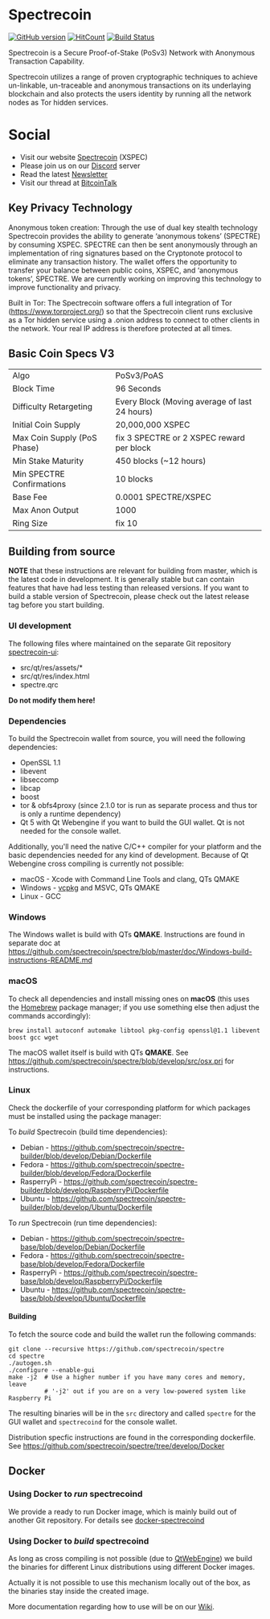 # Spectrecoin
[![GitHub version](https://badge.fury.io/gh/spectrecoin%2Fspectre.svg)](https://badge.fury.io/gh/spectrecoin%2Fspectre) [![HitCount](http://hits.dwyl.io/spectrecoin/https://github.com/spectrecoin/spectre.svg)](http://hits.dwyl.io/spectrecoin/https://github.com/spectrecoin/spectre)
[![Build Status](https://ci.spectreproject.io/buildStatus/icon?job=Spectrecoin/spectre/develop)](https://ci.spectreproject.io/job/Spectrecoin/job/spectre/job/develop/)

Spectrecoin is a Secure Proof-of-Stake (PoSv3) Network with Anonymous Transaction Capability.

Spectrecoin utilizes a range of proven cryptographic techniques to achieve un-linkable,
un-traceable and anonymous transactions on its underlaying blockchain and also protects
the users identity by running all the network nodes as Tor hidden services.

# Social
- Visit our website [Spectrecoin](https://spectreproject.io/) (XSPEC)
- Please join us on our [Discord](https://discord.gg/ckkrb8m) server
- Read the latest [Newsletter](https://news.spectreproject.io/)
- Visit our thread at [BitcoinTalk](https://bitcointalk.org/index.php?topic=2103301.0)

## Key Privacy Technology

Anonymous token creation: Through the use of dual key stealth technology Spectrecoin provides
the ability to generate ‘anonymous tokens’ (SPECTRE) by consuming XSPEC. SPECTRE can then be
sent anonymously through an implementation of ring signatures based on the Cryptonote protocol
to eliminate any transaction history. The wallet offers the opportunity to transfer your
balance between public coins, XSPEC, and ‘anonymous tokens’, SPECTRE. We are currently working
on improving this technology to improve functionality and privacy.

Built in Tor: The Spectrecoin software offers a full integration of Tor
(https://www.torproject.org/) so that the Spectrecoin client runs exclusive as a Tor
hidden service using a .onion address to connect to other clients in the network. Your
real IP address is therefore protected at all times.

## Basic Coin Specs V3
<table>
<tr><td>Algo</td><td>PoSv3/PoAS</td></tr>
<tr><td>Block Time</td><td>96 Seconds</td></tr>
<tr><td>Difficulty Retargeting</td><td>Every Block (Moving average of last 24 hours)</td></tr>
<tr><td>Initial Coin Supply</td><td>20,000,000 XSPEC</td></tr>
<tr><td>Max Coin Supply (PoS Phase)</td><td>fix 3 SPECTRE or 2 XSPEC reward per block</td></tr>
<tr><td>Min Stake Maturity</td><td>450 blocks (~12 hours)</td></tr>
<tr><td>Min SPECTRE Confirmations</td><td>10 blocks</td></tr>
<tr><td>Base Fee</td><td>0.0001 SPECTRE/XSPEC</td></tr>
<tr><td>Max Anon Output</td><td>1000</td></tr>
<tr><td>Ring Size</td><td>fix 10</td></tr>
</table>

## Building from source

**NOTE** that these instructions are relevant for building from master, which is the latest
code in development. It is generally stable but can contain features that have had less
testing than released versions. If you want to build a stable version of Spectrecoin, please
check out the latest release tag before you start building.

### UI development

The following files where maintained on the separate Git repository
[spectrecoin-ui](https://github.com/spectrecoin/spectrecoin-ui):
* src/qt/res/assets/*
* src/qt/res/index.html
* spectre.qrc

**Do not modify them here!**

### Dependencies

To build the Spectrecoin wallet from source, you will need the following dependencies:

 * OpenSSL 1.1
 * libevent
 * libseccomp
 * libcap
 * boost
 * tor & obfs4proxy (since 2.1.0 tor is run as separate process and thus tor is only a
 runtime dependency)
 * Qt 5 with Qt Webengine if you want to build the GUI wallet. Qt is not needed for the
 console wallet.

Additionally, you'll need the native C/C++ compiler for your platform and the basic
dependencies needed for any kind of development. Because of Qt Webengine cross compiling
is currently not possible:

 * macOS - Xcode with Command Line Tools and clang, QTs QMAKE
 * Windows - [vcpkg](https://github.com/Microsoft/vcpkg) and MSVC, QTs QMAKE
 * Linux - GCC

### Windows

The Windows wallet is build with QTs **QMAKE**. Instructions are found in separate doc
at https://github.com/spectrecoin/spectre/blob/master/doc/Windows-build-instructions-README.md

### macOS

To check all dependencies and install missing ones on **macOS** (this uses the
[Homebrew](https://brew.sh/) package manager; if you use something else then adjust
the commands accordingly):

```
brew install autoconf automake libtool pkg-config openssl@1.1 libevent boost gcc wget
```

The macOS wallet itself is build with QTs **QMAKE**. See
https://github.com/spectrecoin/spectre/blob/develop/src/osx.pri for instructions.

### Linux

Check the dockerfile of your corresponding platform for which packages must be installed
using the package manager:

To _build_ Spectrecoin (build time dependencies):
 * Debian - https://github.com/spectrecoin/spectre-builder/blob/develop/Debian/Dockerfile
 * Fedora - https://github.com/spectrecoin/spectre-builder/blob/develop/Fedora/Dockerfile
 * RasperryPi - https://github.com/spectrecoin/spectre-builder/blob/develop/RaspberryPi/Dockerfile
 * Ubuntu - https://github.com/spectrecoin/spectre-builder/blob/develop/Ubuntu/Dockerfile

To _run_ Spectrecoin (run time dependencies):
 * Debian - https://github.com/spectrecoin/spectre-base/blob/develop/Debian/Dockerfile
 * Fedora - https://github.com/spectrecoin/spectre-base/blob/develop/Fedora/Dockerfile
 * RasperryPi - https://github.com/spectrecoin/spectre-base/blob/develop/RaspberryPi/Dockerfile
 * Ubuntu - https://github.com/spectrecoin/spectre-base/blob/develop/Ubuntu/Dockerfile

#### Building

To fetch the source code and build the wallet run the following commands:

```
git clone --recursive https://github.com/spectrecoin/spectre
cd spectre
./autogen.sh
./configure --enable-gui
make -j2  # Use a higher number if you have many cores and memory, leave
          # '-j2' out if you are on a very low-powered system like Raspberry Pi
```

The resulting binaries will be in the `src` directory and called `spectre` for the GUI
wallet and `spectrecoind` for the console wallet.

Distribution specfic instructions are found in the corresponding dockerfile. See
https://github.com/spectrecoin/spectre/tree/develop/Docker

## Docker
### Using Docker to _run_ spectrecoind

We provide a ready to run Docker image, which is mainly build out of another Git
repository. For details see [docker-spectrecoind](https://github.com/spectrecoin/docker-spectrecoind)

### Using Docker to _build_ spectrecoind

As long as cross compiling is not possible (due to [QtWebEngine](https://wiki.qt.io/QtWebEngine))
we build the binaries for different Linux distributions using different Docker images.

Actually it is not possible to use this mechanism locally out of the box, as the binaries
stay inside the created image.

More documentation regarding how to use will be on our [Wiki](https://github.com/spectrecoin/documentation/wiki).
